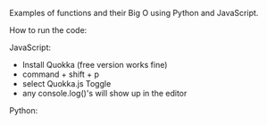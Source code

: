 Examples of functions and their Big O using Python and JavaScript.

How to run the code:

JavaScript:

- Install Quokka (free version works fine)
- command + shift + p
- select Quokka.js Toggle
- any console.log()'s will show up in the editor

Python:
